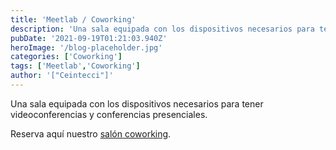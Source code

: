```yaml
---
title: 'Meetlab / Coworking'
description: 'Una sala equipada con los dispositivos necesarios para tener videoconferencias y conferencias presenciales.'
pubDate: '2021-09-19T01:21:03.940Z'
heroImage: '/blog-placeholder.jpg'
categories: ['Coworking']
tags: ['Meetlab','Coworking']
author: '["Ceintecci"]'
---
```


Una sala equipada con los dispositivos necesarios para tener videoconferencias y conferencias presenciales.


Reserva aquí nuestro <a href="https://docs.google.com/forms/d/e/1FAIpQLSektoNLJMACvMa4XOJFbopFNDgHE92PnhG5YETlf5hgqeGLQQ/viewform" target="_blank">salón coworking</a>.
